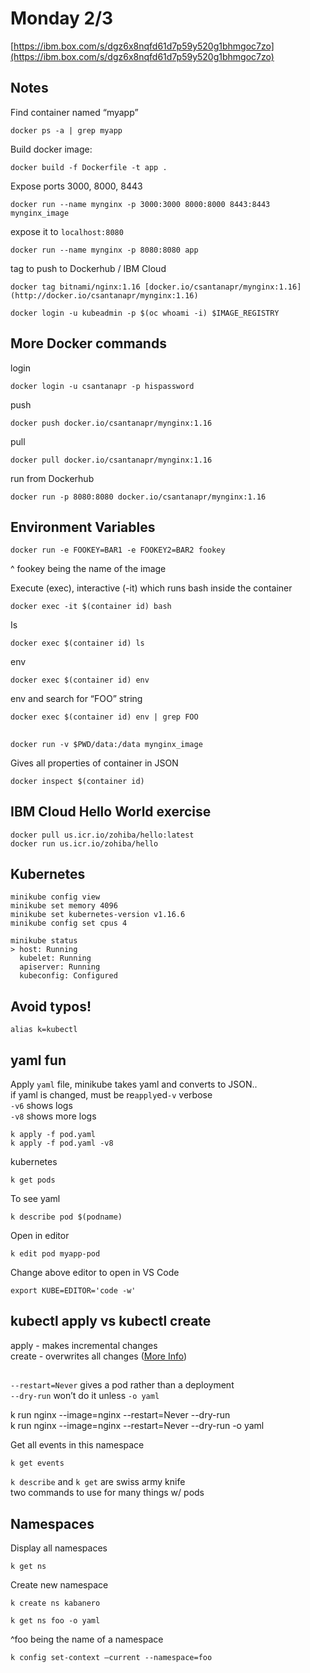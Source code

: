 # Monday 2/3

[https://ibm.box.com/s/dgz6x8nqfd61d7p59y520g1bhmgoc7zo](https://ibm.box.com/s/dgz6x8nqfd61d7p59y520g1bhmgoc7zo)

## Notes

Find container named “myapp”

	docker ps -a | grep myapp

Build docker image:
	
	docker build -f Dockerfile -t app .

Expose ports 3000, 8000, 8443

	docker run --name mynginx -p 3000:3000 8000:8000 8443:8443 mynginx_image

expose it to `localhost:8080`

	docker run --name mynginx -p 8080:8080 app

tag to push to Dockerhub / IBM Cloud

	docker tag bitnami/nginx:1.16 [docker.io/csantanapr/mynginx:1.16](http://docker.io/csantanapr/mynginx:1.16)

	docker login -u kubeadmin -p $(oc whoami -i) $IMAGE_REGISTRY

## More Docker commands

login

	docker login -u csantanapr -p hispassword

push

	docker push docker.io/csantanapr/mynginx:1.16

pull

	docker pull docker.io/csantanapr/mynginx:1.16

run from Dockerhub

	docker run -p 8080:8080 docker.io/csantanapr/mynginx:1.16

## Environment Variables

	docker run -e FOOKEY=BAR1 -e FOOKEY2=BAR2 fookey
^ fookey being the name of the image

Execute (exec), interactive (-it) which runs bash inside the container

	docker exec -it $(container id) bash

Is

	docker exec $(container id) ls

env

	docker exec $(container id) env

env and search for “FOO” string
	
	docker exec $(container id) env | grep FOO

## 

	docker run -v $PWD/data:/data mynginx_image

Gives all properties of container in JSON

	docker inspect $(container id)

## IBM Cloud Hello World exercise

	docker pull us.icr.io/zohiba/hello:latest
	docker run us.icr.io/zohiba/hello

## Kubernetes
	
	minikube config view  
	minikube set memory 4096  
	minikube set kubernetes-version v1.16.6  
	minikube config set cpus 4
		
	minikube status
	> host: Running  
	  kubelet: Running  
	  apiserver: Running  
	  kubeconfig: Configured

## Avoid typos!

	alias k=kubectl

## yaml fun

Apply `yaml` file, minikube takes yaml and converts to JSON..  
if yaml is changed, must be re`apply`ed`-v` verbose  
`-v6` shows logs  
`-v8` shows more logs

	k apply -f pod.yaml
	k apply -f pod.yaml -v8

kubernetes 

	k get pods

To see yaml  

	k describe pod $(podname)

Open in editor  

	k edit pod myapp-pod

Change above editor to open in VS Code  

	export KUBE=EDITOR='code -w'

## kubectl apply vs kubectl create
apply - makes incremental changes  
create - overwrites all changes
([More Info](https://stackoverflow.com/questions/47369351/kubectl-apply-vs-kubectl-create))

## 

`--restart=Never` gives a pod rather than a deployment  
`--dry-run` won’t do it unless `-o yaml`  

k run nginx --image=nginx --restart=Never --dry-run  
k run nginx --image=nginx --restart=Never --dry-run -o yaml

Get all events in this namespace
	
	k get events

`k describe` and `k get` are swiss army knife  
two commands to use for many things w/ pods

## Namespaces

Display all namespaces  

	k get ns

Create new namespace  

	k create ns kabanero

	k get ns foo -o yaml

^foo being the name of a namespace

	k config set-context —current --namespace=foo
